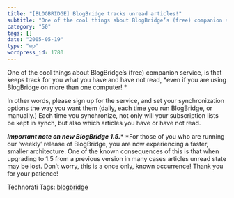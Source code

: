 ```yaml
---
title: "[BLOGBRIDGE] BlogBridge tracks unread articles!"
subtitle: "One of the cool things about BlogBridge’s (free) companion service, is that keeps track for you what..."
category: "50"
tags: []
date: "2005-05-19"
type: "wp"
wordpress_id: 1780
---
```

One of the cool things about BlogBridge’s (free) companion service, is that keeps track for you what you have and have not read, *even if you are using BlogBridge on more than one computer! *

In other words, please sign up for the service, and set your synchronization options the way you want them (daily, each time you run BlogBridge, or manually.) Each time you synchronize, not only will your subscription lists be kept in synch, but also which articles you have or have not read.

***Important note on new BlogBridge 1.5.**** *For those of you who are running our ‘weekly’ release of BlogBridge, you are now experiencing a faster, smaller architecture. One of the known consequences of this is that when upgrading to 1.5 from a previous version in many cases articles unread state may be lost. Don’t worry, this is a once only, known occurrence! Thank you for your patience!

Technorati Tags: [blogbridge](http://technorati.com/tag/blogbridge)